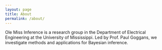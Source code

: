 ```yaml
---
layout: page
title: About
permalink: /about/
---
```


Ole Miss Inference is a research group in the Department of Electrical Engineering at the University of Mississippi.
Led by Prof. Paul Goggans, we investigate methods and applications for Bayesian inference.
